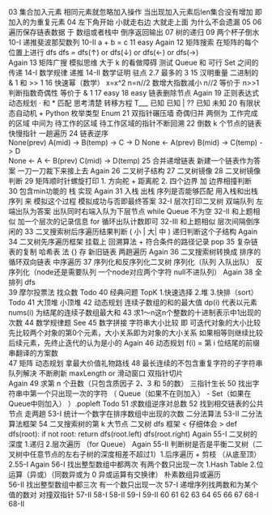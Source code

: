 03 集合加入元素 相同元素就忽略加入操作 当出现加入元素后len集合没有增加 即 加入的为重复元素
04 左下角开始 小就走右边 大就走上面  为什么不会遗漏
05 
06 遍历保存链表数据 于 数组或者栈中 倒序返回输出
07 树的递归 
09 两个杯子倒水
10-I 递推斐波那契数列
10-II a + b = c
11 easy
Again 12 矩阵搜索  在矩阵的每个位置上进行 dfs dfs = dfs(↑) or dfs(↓) or dfs(←) or dfs(→)  
Again 13 矩阵广搜  模拟思维 大于 k 的看做障碍  测试 Queue 和 可行 Set 之间的传递
14-I 数学规律 递推
14-II 数学证明 驻点 2.7 最多的 3 
15 汉明重量 二进制的 & 1 和 >> 1
16 快速幂（数学） x=x^2 n=n//2 数增大指数减小 n//2 等价于 n>>1   判断指数奇偶性 等价于 & 1
17 easy 
18 easy 链表删除节点
Again 19 正则表达式 动态规划 · 和 * 匹配     思考清楚 转移方程
            T___        已知 已知
            | ??        已知 未知 
20 有限状态自动机 + Python 枚举类型 Enum
21 双指针碾压墙 奇偶归并    两侧为 工作完成的区域  中间为 待工作的区域  待工作区域的指针不断回溯
22 倒数 k 个节点的链表  快慢指针  一趟遍历
24 链表逆序    
        None(prev) A(mid) -> B(temp) -> C -> D     None <- A(prev)  B(mid) -> C(temp) -> D      
        None <- A <- B(prev)  C(mid) -> D(temp)
25 合并递增链表  新建一个链表作为答案 一刀一刀裁下来接上去
Again 26 二叉树子结构
27 二叉树镜像
28 二叉树镜像判断
29 矩阵顺时针螺旋打印  1. 方向舵 + 距离舵  2. 四个边界 加 边界相撞判断    
30 包含min功能的 栈 实现
Again 31 入栈 出栈 序列是否能够匹配       用入栈和出栈序列 来 模拟这个过程 模拟成功与否即最终答案
32-I 层次打印二叉树  双端队列  左端出队为答案  出队同时右端入队为下层节点 while Queue 不为空
32-II 和上题相似 加一个层次的记录信息 for 循环出队计数即可
32-III 和上题相似 层次间隔倒序 闲的
33 二叉搜索树后序遍历结果判断  ( 小 | 大|  中 ) 递归判断这个子结构
Again 34 二叉树先序遍历框架 挂载上 回溯算法 + 符合条件的路径记录  pop
35 复杂链表的复制  哈希表 法 {}  存 新旧链表  两趟遍历
Again 36 二叉搜索树转换成 排序的循环双向链表       中序遍历
37 序列化和反序列化二叉树      序列化（队列 入队出队）  反序列化（node还是需要队列 一个node对应两个字符 null不进队列）
Again <Hard> 38 全排列 dfs     
39 摩尔投票法 找众数
Todo 40 经典问题 TopK     1.快速选择   2.堆  3.快排（sort） 
Todo 41 大顶堆 小顶堆 
42 动态规划 连续子数组的和的最大值          dp(i) 代表以元素 nums(i) 为结尾的连续子数组最大和
<Hard> 43 求1～n这n个整数的十进制表示中1出现的次数 
44 数学规律题 
See 45 数字拼接 字符串大小比较 即 
    可迭代对象的大小比较 
        先比较两个对象的第0个元素，大小关系即为对象的大小关系 如果相等则继续比较后续元素，先终止迭代的认为是小的
Again 46 动态规划 f(i) = 第 i 位结尾的前缀串翻译的方案数  
47 矩阵 动态规划 拿最大价值礼物路线
48 最长连续的不包含重复字符的子字符串    队列解决 不断刷新 maxLength     or   滑动窗口 双指针切片     
Again 49 求第 n 个丑数（只包含质因子 2、3 和 5的数）    三指针生长
50 找出字符串中第一个只出现一次的字符     （ Queue（如果不在则加入） - Set（如果在Queue中则加入） ）.popleft
Todo <Hard> 51 求数组逆序对总数
52 找到相交链表的公共节点   走两趟
53-I 统计一个数字在排序数组中出现的次数  二分法算法
53-II 二分法算法框架
54 二叉搜索树的第 k 大节点        二叉树 dfs 框架 < 仔细体会 >
        def dfs(root):
            if not root: return
            dfs(root.left)
            dfs(root.right)
Again 55-I 二叉树的深度   1.递归    2.层次遍历  （for Queue）
Again 55-II 判断树是否是平衡二叉树（二叉树中任意节点的左右子树的深度相差不超过1）1.后序遍历 + 剪枝 （从底至顶） 2.55-I
Again 56-I 找出整型数组中都两次 有两个数只出现一次  1.Hash Table   2.位运算（异或）（同数异或为 0 异或运算有交换律）
        朴素数组异或遍历      
56-II 找出整型数组中都三次 有一个数只出现一次
57-I 递增序列找两数和为某个值的数对      对撞双指针
57-II
58-I
58-II
59-I
59-II
60
61
62
63
64
65
66
67
68-I
68-II

